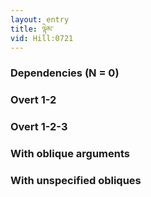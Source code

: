 ```yaml
---
layout: entry
title: ལྟེམ་
vid: Hill:0721
---
```

### Dependencies (N = 0)


### Overt 1-2


### Overt 1-2-3


### With oblique arguments


### With unspecified obliques
